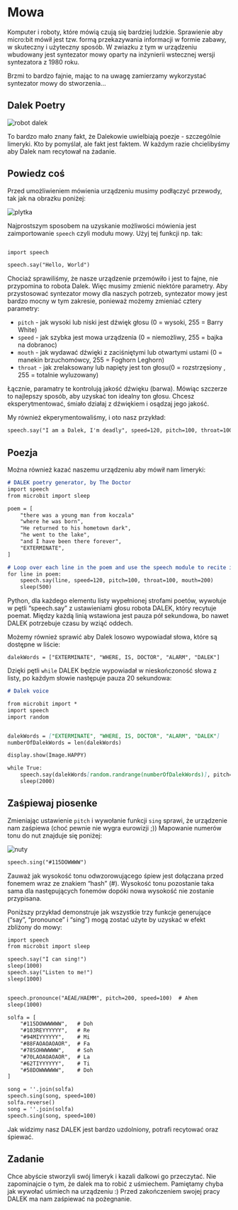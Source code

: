 # Mowa

Komputer i roboty, które mówią czują się bardziej ludzkie. Sprawienie aby micro:bit mówił jest tzw. formą przekazywania informacji w formie zabawy,
w skuteczny i użyteczny sposób. W zwiazku z tym w urządzeniu wbudowany jest syntezator mowy oparty na inżynierii wstecznej wersji syntezatora z 1980 roku.

Brzmi to bardzo fajnie, mając to na uwagę zamierzamy wykorzystać syntezator mowy do stworzenia...

## Dalek Poetry

![robot dalek][dalek]

[dalek]: https://github.com/plpug/Microbit/raw/master/chapter10/img/dalek.jpg "robot dalek"

To bardzo mało znany fakt, że Dalekowie uwielbiają poezje - szczególnie limeryki. Kto by pomyślał, ale fakt jest faktem.
W każdym razie chcielibyśmy aby Dalek nam recytował na żadanie.

## Powiedz coś

Przed umożliwieniem mówienia urządzeniu musimy podłączyć przewody, tak jak na obrazku poniżej:

![plytka][plytka]

[plytka]: https://github.com/plpug/Microbit/raw/master/chapter10/img/speech1.png "obraz plytki"

Najprostszym sposobem na uzyskanie możliwości mówienia jest zaimportowanie `speech` czyli modułu mowy. Użyj tej funkcji np. tak:

```markdown

import speech

speech.say("Hello, World")
```

Chociaż sprawiliśmy, że nasze urządzenie przemówiło i jest to fajne, nie przypomina to robota Dalek. Więc musimy zmienić niektóre parametry.
Aby przystosować syntezator mowy dla naszych potrzeb, syntezator mowy jest bardzo mocny w tym zakresie, ponieważ możemy zmieniać cztery parametry:

* `pitch` - jak wysoki lub niski jest dźwięk głosu (0 = wysoki, 255 = Barry White)
* `speed` - jak szybka jest mowa urządzenia (0 = niemożliwy, 255 = bajka na dobranoc)
* `mouth` - jak wydawać dźwięki z zaciśniętymi lub otwartymi ustami (0 = manekin brzuchomówcy, 255 = Foghorn Leghorn)
* `throat` - jak zrelaksowany lub napięty jest ton głosu(0 = rozstrzęsiony , 255 = totalnie wyluzowany)

Łącznie, paramatry te kontrolują jakość dźwięku (barwa). Mówiąc szczerze to najlepszy sposób, aby uzyskać ton idealny ton głosu. Chcesz eksperytmentować,
śmiało działaj z dźwiękiem i osądzaj jego jakość.

My również ekperymentowaliśmy, i oto nasz przykład:

```markdown
speech.say("I am a Dalek, I'm deadly", speed=120, pitch=100, throat=100, mouth=200)
```

## Poezja

Można również kazać naszemu urządzeniu aby mówił nam limeryki:

```markdown
# DALEK poetry generator, by The Doctor
import speech
from microbit import sleep

poem = [
    "there was a young man from koczala"
    "where he was born",
    "He returned to his hometown dark",
    "he went to the lake",
    "and I have been there forever",
    "EXTERMINATE",
]

# Loop over each line in the poem and use the speech module to recite it.
for line in poem:
    speech.say(line, speed=120, pitch=100, throat=100, mouth=200)
    sleep(500)

```

Python, dla każdego elementu listy wypełnionej strofami poetów, wywołuje w pętli “speech.say” z ustawieniami głosu robota DALEK, który recytuje poemat. Między każdą linią wstawiona jest pauza pół sekundowa, bo nawet DALEK potrzebuje czasu by wziąć oddech.

Możemy również sprawić aby Dalek losowo wypowiadał słowa, które są dostępne w liście:

`dalekWords = ["EXTERMINATE", "WHERE, IS, DOCTOR", "ALARM", "DALEK"]`

Dzięki pętli `while` DALEK będzie wypowiadał w nieskończoność słowa z listy, po każdym słowie następuje pauza 20 sekundowa:


```markdown
# Dalek voice

from microbit import *
import speech
import random


dalekWords = ["EXTERMINATE", "WHERE, IS, DOCTOR", "ALARM", "DALEK"]
numberOfDalekWords = len(dalekWords)

display.show(Image.HAPPY)

while True:
    speech.say(dalekWords[random.randrange(numberOfDalekWords)], pitch=64, speed=192, mouth=200, throat=64)
    sleep(2000)

```

## Zaśpiewaj piosenke

Zmieniając ustawienie `pitch` i wywołanie funkcji `sing` sprawi, że urządzenie nam zaśpiewa (choć pewnie nie wygra eurowizji ;))
Mapowanie numerów tonu do nut znajduje się poniżej:

![nuty][nuty]

[nuty]: https://github.com/plpug/Microbit/raw/master/chapter10/img/speech.png "obraz nut"

```markdown
speech.sing("#115DOWWWW")
```

Zauważ jak wysokość tonu odwzorowującego śpiew jest dołączana przed fonemem wraz ze znakiem “hash” (#). Wysokość tonu pozostanie taka sama dla następujących fonemów dopóki nowa wysokość nie zostanie przypisana.

Poniższy przykład demonstruje jak wszystkie trzy funkcje generujące (“say”, “pronounce” i “sing”) mogą zostać użyte by uzyskać w efekt zbliżony do mowy:

```markdown
import speech
from microbit import sleep

speech.say("I can sing!")
sleep(1000)
speech.say("Listen to me!")
sleep(1000)


speech.pronounce("AEAE/HAEMM", pitch=200, speed=100)  # Ahem
sleep(1000)

solfa = [
    "#115DOWWWWWW",   # Doh
    "#103REYYYYYY",   # Re
    "#94MIYYYYYY",    # Mi
    "#88FAOAOAOAOR",  # Fa
    "#78SOHWWWWW",    # Soh
    "#70LAOAOAOAOR",  # La
    "#62TIYYYYYY",    # Ti
    "#58DOWWWWWW",    # Doh
]

song = ''.join(solfa)
speech.sing(song, speed=100)
solfa.reverse()
song = ''.join(solfa)
speech.sing(song, speed=100)
```

Jak widzimy nasz DALEK jest bardzo uzdolniony, potrafi recytować oraz śpiewać.

## Zadanie

Chce abyście stworzyli swój limeryk i kazali dalkowi go przeczytać. Nie zapominajcie o tym,
że dalek ma to robić z uśmiechem. Pamiętamy chyba jak wywołać uśmiech na urządzeniu :)
Przed zakończeniem swojej pracy DALEK ma nam zaśpiewać na pożegnanie.
